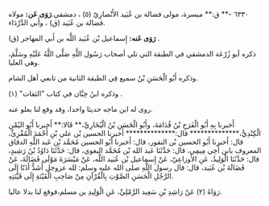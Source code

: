 ٦٣٣٠ -** ق:** ميسرة، مولى فضالة بن عُبَيد الأَنْصارِيّ (٥) ، دمشقي.**رَوَى عَن:** مولاه فضالة بن عُبَيد (ق) ، وأَبي الدَّرْدَاء.

**رَوَى عَنه:** إِسماعيل بْن عُبَيد اللَّه بن أَبي المهاجر (ق) .

ذكره أبو زُرْعَة الدمشقي في الطبقة التي تلي أصحاب رَسُول اللَّهِ صَلَّى اللَّهُ عَلَيْهِ وسَلَّمَ، وهي العليا.

وذكره أَبُو الْحَسَنِ بْنُ سميع فِي الطبقة الثانية من تابعي أهل الشام.

وذكره ابنُ حِبَّان في كتاب "الثقات" (١) .

روى له ابن ماجه حديثا واحدا، وقد وقع لنا بعلو عنه.

أَخبرنا بِهِ أَبُو الْفَرَجِ بْنُ قُدَامَةَ، وأَبُو الْحَسَنِ بْنُ الْبُخَارِيِّ،** قَالا:** أَخبرنا أَبُو اليُمْنِ الْكِنْدِيُّ،************** قال:************** أَخبرنا الحسين بْن علي بْنِ أَحْمَدَ الْمُقْرِئُ، قال: أَخبرنا أَبُو الحسين بْن النقور، قال: أَخبرنا أَبُو الحسين مُحَمَّد بْن عَبد اللَّهِ الدقاق المعروف بابن أَخِي مِيمِي، قال: حَدَّثَنَا عَبد الله بْن مُحَمَّد البغوي، قال: حَدَّثَنَا دَاوُدُ بْنُ رَشِيدٍ، قال: حَدَّثَنَا الْوَلِيدُ، عَنِ الأَوزاعِيّ، عَنْ إِسماعيل بْن عُبَيد اللَّه، عَنْ مَيْسَرَةَ مَوْلَى فَضَالَةَ، عَنْ فَضَالَةَ بْن عُبَيد، قال: قال رسول اللَّهِ صلى الله عليه وسلم: لله عزوجل أَشَدُّ أَذَنًا إِلَى الرَّجُلِ الْحَسَنِ الصَّوْتِ بِالْقُرْآنِ مِنْ صَاحِبِ الْقَيْنَةِ إِلَى قَيْنَتِهِ.

رَوَاهُ (٢) عَنْ رَاشِدِ بْنِ سَعِيد الرَّمْلِيِّ، عَنِ الْوَلِيدِ بن مسلم،فوقع لنا بدلا عاليا.